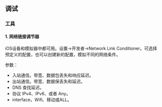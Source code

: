 ## 调试

### 工具

#### 1. 网络链接调节器

iOS设备和模拟器中都可用。设置->开发者->Network Link Conditioner。可选择预定义的配置，也可以创建新的配置，模拟不同的网络条件。

参数：

* 入站通信。带宽、数据包丢失和响应延迟。
* 出站通信。带宽、数据保丢失和延迟。
* DNS 查找延迟。
* 协议 IPv4、IPv6、或者 Any。
* interface，Wifi、移动或ALL。





